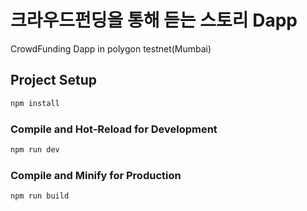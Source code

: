 # 크라우드펀딩을 통해 듣는 스토리 Dapp

CrowdFunding Dapp in polygon testnet(Mumbai)

## Project Setup

```sh
npm install
```

### Compile and Hot-Reload for Development

```sh
npm run dev
```

### Compile and Minify for Production

```sh
npm run build
```